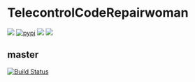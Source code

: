 # TelecontrolCodeRepairwoman  
[![](https://img.shields.io/pypi/v/nine.svg)](https://pypi.org/project/Telecontrol/)    [![pypi](https://img.shields.io/pypi/l/:packageName.svg)](https://pypi.org/project/Telecontrol/)    [![](https://img.shields.io/github/license/SuperSystemStudio/TelecontrolCodeRepairwoman.svg)](https://github.com/SuperSystemStudio/TelecontrolCodeRepairwoman/blob/master/LICENSE) [![](https://img.shields.io/github/languages/top/badges/shields.svg)](https://github.com/SuperSystemStudio/TelecontrolCodeRepairwoman)

master
---
[![Build Status](https://travis-ci.com/SuperSystemStudio/TelecontrolCodeRepairwoman.svg?branch=master)](https://travis-ci.com/SuperSystemStudio/TelecontrolCodeRepairwoman)
